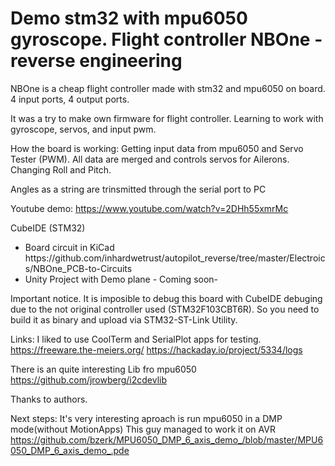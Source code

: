 <h1>Demo stm32 with mpu6050 gyroscope. Flight controller NBOne - reverse engineering</h1>

<p>NBOne is a cheap flight controller made with stm32 and mpu6050 on board. 4 input ports, 4 output ports.</p>
It was a try to make own firmware for flight controller. Learning to work with gyroscope, servos, and input pwm.</p>

How the board is working: Getting input data from mpu6050 and Servo Tester (PWM). All data are merged and controls servos for Ailerons. Changing Roll and Pitch.</p> <p>Angles as a string are trinsmitted through the serial port to PC </p>

Youtube demo: https://www.youtube.com/watch?v=2DHh55xmrMc

CubeIDE (STM32)</p>

<ul>
<li>
Board circuit in KiCad
https://github.com/inhardwetrust/autopilot_reverse/tree/master/Electroics/NBOne_PCB-to-Circuits
</li>
<li>
Unity Project with Demo plane - Coming soon-
</li>
</ul>

Important notice.
It is imposible to debug this board with CubeIDE debuging due to the not original controller used (STM32F103CBT6R).
So you need to build it as binary and upload via STM32-ST-Link Utility.

Links:
I liked to use CoolTerm and SerialPlot apps for testing.
https://freeware.the-meiers.org/
https://hackaday.io/project/5334/logs

There is an quite interesting Lib fro mpu6050<br>
https://github.com/jrowberg/i2cdevlib

Thanks to authors.

Next steps:
It's very interesting aproach is run mpu6050 in a DMP mode(without MotionApps)
This guy managed to work it on AVR<br>
https://github.com/bzerk/MPU6050_DMP_6_axis_demo_/blob/master/MPU6050_DMP_6_axis_demo_.pde





